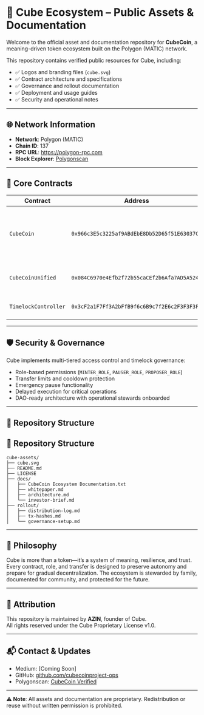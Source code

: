 # 🧱 Cube Ecosystem – Public Assets & Documentation

Welcome to the official asset and documentation repository for **CubeCoin**, a meaning-driven token ecosystem built on the Polygon (MATIC) network.

This repository contains verified public resources for Cube, including:

- ✅ Logos and branding files (`cube.svg`)
- ✅ Contract architecture and specifications
- ✅ Governance and rollout documentation
- ✅ Deployment and usage guides
- ✅ Security and operational notes

---

## 🌐 Network Information

- **Network**: Polygon (MATIC)
- **Chain ID**: 137  
- **RPC URL**: https://polygon-rpc.com  
- **Block Explorer**: [Polygonscan](https://polygonscan.com/address/0x966c3E5c3225af9ABdEbE8Db52D65f51E63037C6)

---

## 📜 Core Contracts

| Contract | Address | Purpose |
|----------|-------------------------------|-----------------------------|
| `CubeCoin` | `0x966c3E5c3225af9ABdEbE8Db52D65f51E63037C6` | ERC20 token with mint/burn, cooldown, and pausable features  
| `CubeCoinUnified` | `0x084C6970e4Efb2f72b55caCEf2b6Afa7AD5A524C` | Distribution, airdrop, and supply management  
| `TimelockController` | `0x3cF2a1F7Ff3A2bFfB9f6c6B9c7f2E6c2F3F3F3F3` | Governance and delayed execution  

---

## 🛡️ Security & Governance

Cube implements multi-tiered access control and timelock governance:

- Role-based permissions (`MINTER_ROLE`, `PAUSER_ROLE`, `PROPOSER_ROLE`)  
- Transfer limits and cooldown protection  
- Emergency pause functionality  
- Delayed execution for critical operations  
- DAO-ready architecture with operational stewards onboarded

---

## 📁 Repository Structure
## 📁 Repository Structure

```
cube-assets/
├── cube.svg
├── README.md
├── LICENSE
├── docs/
│   ├── CubeCoin Ecosystem Documentation.txt
│   ├── whitepaper.md
│   ├── architecture.md
│   └── investor-brief.md
├── rollout/
│   ├── distribution-log.md
│   ├── tx-hashes.md
│   └── governance-setup.md
```

---

## 🧠 Philosophy

Cube is more than a token—it’s a system of meaning, resilience, and trust. Every contract, role, and transfer is designed to preserve autonomy and prepare for gradual decentralization. The ecosystem is stewarded by family, documented for community, and protected for the future.

---

## 📣 Attribution

This repository is maintained by **AZIN**, founder of Cube.  
All rights reserved under the Cube Proprietary License v1.0.

---

## 📬 Contact & Updates

- Medium: [Coming Soon]  
- GitHub: [github.com/cubecoinproject-ops](https://github.com/cubecoinproject-ops)  
- Polygonscan: [CubeCoin Verified](https://polygonscan.com/address/0x966c3E5c3225af9ABdEbE8Db52D65f51E63037C6)

---

**⚠️ Note**: All assets and documentation are proprietary. Redistribution or reuse without written permission is prohibited.

